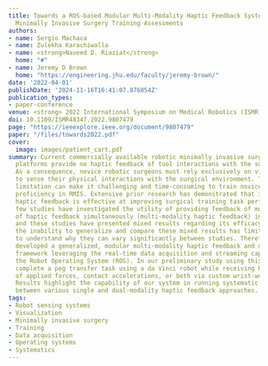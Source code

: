 ```yaml
---
title: Towards a ROS-based Modular Multi-Modality Haptic Feedback System for Robotic
  Minimally Invasive Surgery Training Assessments
authors:
- name: Sergio Machaca
- name: Zulekha Karachiwalla
- name: <strong>Naveed D. Riaziat</strong>
  home: "#"
- name: Jeremy D Brown
  home: "https://engineering.jhu.edu/faculty/jeremy-brown/"
date: '2022-04-01'
publishDate: '2024-11-16T16:41:07.876854Z'
publication_types:
- paper-conference
venue: <strong> 2022 International Symposium on Medical Robotics (ISMR) </strong>
doi: 10.1109/ISMR48347.2022.9807479
page: "https://ieeexplore.ieee.org/document/9807479"
paper: "/files/towards2022.pdf"
cover:
  image: images/patient_cart.pdf
summary: Current commercially available robotic minimally invasive surgery (RMIS)
  platforms provide no haptic feedback of tool interactions with the surgical environment.
  As a consequence, novice robotic surgeons must rely exclusively on visual feedback
  to sense their physical interactions with the surgical environment. This technical
  limitation can make it challenging and time-consuming to train novice surgeons to
  proficiency in RMIS. Extensive prior research has demonstrated that incorporating
  haptic feedback is effective at improving surgical training task performance. However,
  few studies have investigated the utility of providing feedback of multiple modalities
  of haptic feedback simultaneously (multi-modality haptic feedback) in this context,
  and these studies have presented mixed results regarding its efficacy. Furthermore,
  the inability to generalize and compare these mixed results has limited our ability
  to understand why they can vary significantly between studies. Therefore, we have
  developed a generalized, modular multi-modality haptic feedback and data acquisition
  framework leveraging the real-time data acquisition and streaming capabilities of
  the Robot Operating System (ROS). In our preliminary study using this system, participants
  complete a peg transfer task using a da Vinci robot while receiving haptic feedback
  of applied forces, contact accelerations, or both via custom wrist-worn haptic devices.
  Results highlight the capability of our system in running systematic comparisons
  between various single and dual-modality haptic feedback approaches.
tags:
- Robot sensing systems
- Visualization
- Minimally invasive surgery
- Training
- Data acquisition
- Operating systems
- Systematics
---
```

